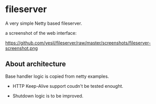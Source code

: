 fileserver
==========
A very simple Netty based fileserver.

a screenshot of the web interface:

<https://github.com/yesil/fileserver/raw/master/screenshots/fileserver-screenshot.png>


About architecture
------------------
Base handler logic is copied from netty examples.

 - HTTP Keep-Alive support coudn't be tested enought.
 
 - Shutdown logic is to be improved.


